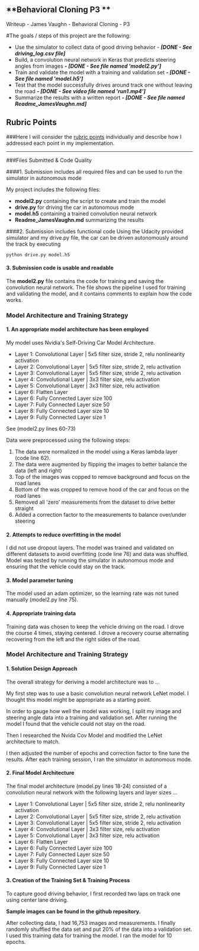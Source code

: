 ## **Behavioral Cloning P3 **

Writeup - James Vaughn - Behavioral Cloning - P3



#The goals / steps of this project are the following:
* Use the simulator to collect data of good driving behavior - ***[DONE - See driving_log.csv file]***
* Build, a convolution neural network in Keras that predicts steering angles from images ***- [DONE - See file named 'model2.py']***
* Train and validate the model with a training and validation set ***- [DONE - See file named 'model.h5']***
* Test that the model successfully drives around track one without leaving the road ***- [DONE - See video file named 'run1.mp4']***
* Summarize the results with a written report ***- [DONE - See file named Readme_JamesVaughn.md]***

[//]: # (Image References)

[image1]: ./examples/placeholder_model.pgn "Model Visualization"
[image2]: ./examples/placeholder.png "Grayscaling"
[image3]: ./examples/placeholder_small.png "Recovery Image"
[image4]: ./examples/placeholder_small.png "Recovery Image"
[image5]: ./examples/placeholder_small.png "Recovery Image"
[image6]: ./examples/placeholder_small.png "Normal Image"
[image7]: ./examples/placeholder_small.png "Flipped Image"

## Rubric Points
###Here I will consider the [rubric points](https://review.udacity.com/#!/rubrics/432/view) individually and describe how I addressed each point in my implementation.  

---
###Files Submitted & Code Quality

####1. Submission includes all required files and can be used to run the simulator in autonomous mode

My project includes the following files:

* **model2.py** containing the script to create and train the model
* **drive.py** for driving the car in autonomous mode
* **model.h5** containing a trained convolution neural network
* **Readme_JamesVaughn.md** summarizing the results

####2. Submission includes functional code
Using the Udacity provided simulator and my drive.py file, the car can be driven autonomously around the track by executing
```
python drive.py model.h5
```

#### 3. Submission code is usable and readable

The **model2.py** file contains the code for training and saving the convolution neural network. The file shows the pipeline I used for training and validating the model, and it contains comments to explain how the code works.

### Model Architecture and Training Strategy

#### 1. An appropriate model architecture has been employed

My model uses Nvidia's Self-Driving Car Model Architecture.

* Layer 1: Convolutional Layer | 5x5 filter size, stride 2, relu nonlinearity activation
* Layer 2: Convolutional Layer | 5x5 filter size, stride 2, relu activation
* Layer 3: Convolutional Layer | 5x5 filter size, stride 2, relu activation
* Layer 4: Convolutional Layer | 3x3 filter size, relu activation
* Layer 5: Convolutional Layer | 3x3 filter size, relu activation
* Layer 6: Flatten Layer
* Layer 6: Fully Connected Layer size 100
* Layer 7: Fully Connected Layer size 50
* Layer 8: Fully Connected Layer size 10
* Layer 9: Fully Connected Layer size 1

See (model2.py lines 60-73)


Data were preprocessed using the following steps:

1. The data were normalized in the model using a Keras lambda layer (code line 62).
2. The data were augmented by flipping the images to better balance the data (left and right)
3. Top of the images was copped to remove background and focus on the road lanes
4. Bottom of the was cropped to remove hood of the car and focus on the road lanes
5. Removed all 'zero' measurements from the dataset to drive better straight
6. Added a correction factor to the measurements to balance over/under steering 


#### 2. Attempts to reduce overfitting in the model

I did not use dropout layers.  The model was trained and validated on different datasets to avoid overfitting (code line 76) and data was shuffled.  Model was tested by running the simulator in autonomous mode and ensuring that the vehicle could stay on the track.


#### 3. Model parameter tuning

The model used an adam optimizer, so the learning rate was not tuned manually (model2.py line 75).

#### 4. Appropriate training data

Training data was chosen to keep the vehicle driving on the road. I drove the course 4 times, staying centered.  I drove a recovery course alternating recovering from the left and the right sides of the road.  


### Model Architecture and Training Strategy

#### 1. Solution Design Approach

The overall strategy for deriving a model architecture was to ...

My first step was to use a basic convolution neural network LeNet model.   I thought this model might be appropriate as a starting point.

In order to gauge how well the model was working, I split my image and steering angle data into a training and validation set. After running the model I found that the vehicle could not stay on the road.

Then I researched the Nvida Cov Model and modified the LeNet architecture to match.

I then adjusted the number of epochs and correction factor to fine tune the results.  After each training session, I ran the simulator in autonomous mode.


#### 2. Final Model Architecture

The final model architecture (model.py lines 18-24) consisted of a convolution neural network with the following layers and layer sizes ...
* Layer 1: Convolutional Layer | 5x5 filter size, stride 2, relu nonlinearity activation
* Layer 2: Convolutional Layer | 5x5 filter size, stride 2, relu activation
* Layer 3: Convolutional Layer | 5x5 filter size, stride 2, relu activation
* Layer 4: Convolutional Layer | 3x3 filter size, relu activation
* Layer 5: Convolutional Layer | 3x3 filter size, relu activation
* Layer 6: Flatten Layer
* Layer 6: Fully Connected Layer size 100
* Layer 7: Fully Connected Layer size 50
* Layer 8: Fully Connected Layer size 10
* Layer 9: Fully Connected Layer size 1


#### 3. Creation of the Training Set & Training Process

To capture good driving behavior, I first recorded two laps on track one using center lane driving. 

**Sample images can be found in the github repository.**

After collecting data, I had 16,753 images and measurements. 
I finally randomly shuffled the data set and put 20% of the data into a validation set.
I used this training data for training the model. I ran the model for 10 epochs.
